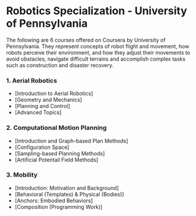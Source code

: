 # Robotics Specialization - University of Pennsylvania

The following are 6 courses offered on Coursera by University of Pennsylvania. They represent concepts of robot flight and movement, how robots perceive their environment, and how they adjust their movements to avoid obstacles, navigate difficult terrains and accomplish complex tasks such as construction and disaster recovery.

### 1. Aerial Robotics
  * [Introduction to Aerial Robotics]
  * [Geometry and Mechanics]
  * [Planning and Control]
  * [Advanced Topics]

### 2. Computational Motion Planning
  * [Introduction and Graph-based Plan Methods]
  * [Configuration Space]
  * [Sampling-based Planning Methods]
  * [Artificial Potentail Field Methods]

### 3. Mobility
  * [Introduction: Motivation and Background]
  * [Behavioral (Templates) & Physical (Bodies)]
  * [Anchors: Embodied Behaviors]
  * [Composition (Programming Work)]

